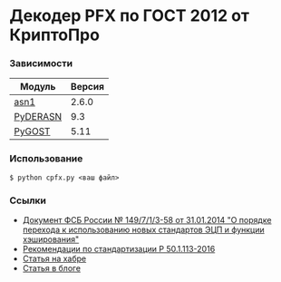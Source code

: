 # Декодер PFX по ГОСТ 2012 от КриптоПро

### Зависимости
<table>
  <thead>
    <th>Модуль</th>
    <th>Версия</th>
  </thead>
  <tbody>
    <tr>
      <td><a href="https://pypi.org/project/asn1/">asn1</a></td>
      <td>2.6.0</td>
    </tr>
    <tr>
      <td><a href="http://www.pyderasn.cypherpunks.ru/">PyDERASN</a></td>
      <td>9.3</td>
    </tr>
    <tr>
      <td><a href="http://www.pygost.cypherpunks.ru/">PyGOST</a></td>
      <td>5.11</td>
    </tr>
  </tbody>
</table>

### Использование
```
$ python cpfx.py <ваш файл>
```

### Ссылки
* [Документ ФСБ России № 149/7/1/3-58 от 31.01.2014 "О порядке перехода к использованию новых стандартов ЭЦП и функции хэширования"](https://tc26.ru/news/novosti-tk26/20022014-na-sayte-opublikovan-utve.html?sphrase_id=93)
* [Рекомендации по стандартизации Р 50.1.113-2016](https://tc26.ru/standard/rs/%D0%A0%2050.1.113-2016.pdf)
* [Статья на хабре](https://habr.com/ru/articles/693600/)
* [Статья в блоге](https://teletype.in/@li0ard/anticryptopro_p2)
